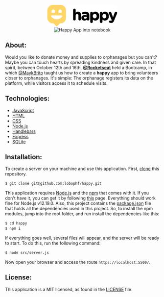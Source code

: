 <p align="center">
    <img alt="logo black" src="/public/images/logo_black.svg" height="70px"><br>
    <img alt="Happy App into notebook" src="https://dl.dropboxusercontent.com/s/idtcu2tsmomx10o/happy-notebook.jpg?dl=0" height="380px" />
</p>

## About:
Would you like to donate money and supplies to orphanages but you can't? Maybe you can touch hearts by spreading kindness and given care. In that spirit, between October 12th and 16th, **[@Rocketseat](https://github.com/Rocketseat)** held a Bootcamp, in which [@MaykBrito](https://github.com/maykbrito/) taught us how to create a **happy** app to bring volunteers closer to orphanages. It's simple: The orphanage registers its data on the platform, while visitors access it to schedule visits.

## Technologies:
- [JavaScript](https://www.javascript.com/)
- [HTML](https://www.w3schools.com/html/)
- [CSS](https://www.w3.org/Style/CSS/Overview.en.html)
- [Node.js](https://nodejs.org/en/)
- [Handlebars](https://handlebarsjs.com/)
- [Express](https://expressjs.com/)
- [SQLite](https://www.sqlite.org/index.html)

## Installation:
To create a server on your machine and use this application. First, [clone](https://docs.github.com/en/free-pro-team@latest/github/creating-cloning-and-archiving-repositories/cloning-a-repository-from-github) this repository.
```sh
$ git clone git@github.com:lobophf/happy.git
```
This application requires [Node.js](https://nodejs.org/en/) and the [npm](https://www.npmjs.com/) that comes with it. If you don't have it, you can get it by following [this](https://nodejs.org/en/download/) page. Everything should work fine for Node.js v12.19.0. Also, this project contains the [package.json](./package.json) file that holds all the dependencies used in this project. So, to install the npm modules, jump into the root folder, and run install the dependencies like this:
```sh
$ cd happy 
$ npm i
```
If everything goes well, several files will appear, and the server will be ready to start. To do this, run the following command:
```sh
$ node src/server.js
```
Now open your browser and access the route `https://localhost:5500/`.

## License:
This application is a MIT licensed, as found in the [LICENSE](https://github.com/lobophf/happy/blob/master/LICENSE) file.


